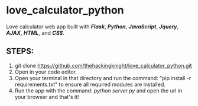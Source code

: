 # love_calculator_python
Love calculator web app built with **_Flask_**, **_Python_**, **_JavaScript_**, **_Jquery_**, **_AJAX_**, **_HTML_**, and **_CSS_**.

## STEPS:

1. git clone https://github.com/thehackingknight/love_calculator_python.git
2. Open in your code editor.
3. Open your terminal in that directory and run the command: "pip install -r requirements.txt" to ensure all required modules are installed.
4. Run the app with the command: _python server.py_ and open the url in your browser and that's it!